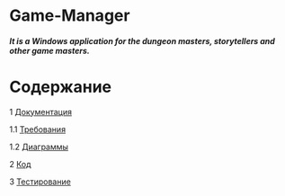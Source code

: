 # Game-Manager

##### It is a Windows application for the dungeon masters, storytellers and other game masters.

# Содержание
1 [Документация](Documentation)  

1.1 [Требования](https://github.com/akhramowicz/Game-Manager/tree/master/Documents/Требования.md)

1.2 [Диаграммы](https://github.com/akhramowicz/Game-Manager/tree/master/Diagrams)  

2 [Код](https://github.com/akhramowicz/Game-Manager/tree/master/ProjectSolution)

3 [Тестирование](https://github.com/akhramowicz/Game-Manager/tree/master/Test)
